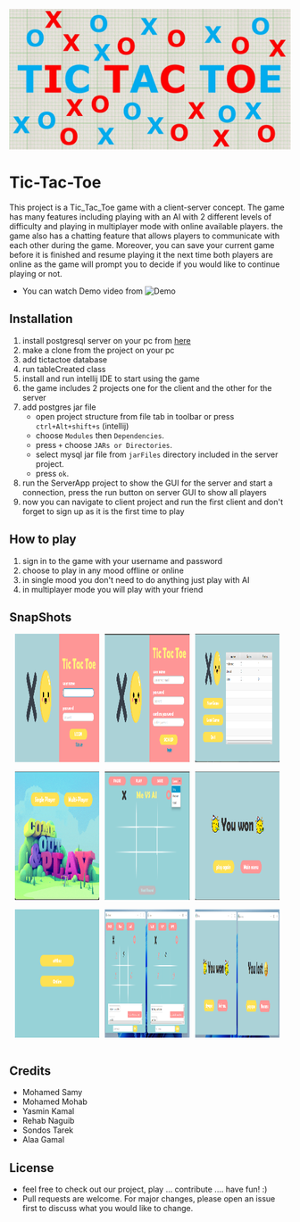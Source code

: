 
![Image](src/main/resources/images/img.jpg)
# Tic-Tac-Toe
This project is a Tic_Tac_Toe game with a client-server concept. The game has many features including playing with an
AI with 2 different levels of difficulty and playing in multiplayer mode with online available players. the game also has a chatting feature that
allows players to communicate with each other during the game. Moreover, you can save your current game before it is finished and resume playing it
the next time both players are online as the game will prompt you to decide if you would like to continue playing or not.

- You can watch Demo video from ![Demo](https://youtu.be/Sp_U9unA3so)
## Installation
1. install postgresql server on your pc from [here](https://www.postgresql.org/download/)
2. make a clone from the project on your pc
3. add tictactoe database
4. run tableCreated class
5. install and run intellij IDE to start using the game
6. the game includes 2 projects one for the client and the other for the server
7. add postgres jar file
    - open project structure from file tab in toolbar or press `ctrl+Alt+shift+s` (intellij)
    - choose `Modules` then `Dependencies`.
    - press `+` choose `JARs or Directories`.
    - select mysql jar file from `jarFiles` directory included in the server project.
    - press `ok`.
8. run the ServerApp project to show the GUI for the server and start a connection, press the run button on server GUI to show all players
9. now you can navigate to client project and run the first client and don't forget to sign up as it is the first time to play
## How to play
1. sign in to the game with your username and password
2. choose to play in any mood offline or online 
3. in single mood you don't need to do anything just play with AI
4. in multiplayer mode you will play with your friend
## SnapShots
<div style="display:flex;align-items: center;">
    <img src="src/main/resources/images/readmeImg/login.png" style="width: 30%;height:230px; margin-left:2%; ">
    <img src="src/main/resources/images/readmeImg/signUp.png" style="width: 30%;height:230px;margin-left:2%; ">
    <img src="src/main/resources/images/readmeImg/Main%20menu.png" style="width: 30%;height:230px;margin-left:2%; ">
</div>
<br>
<div style="display:flex;align-items: center;">
    <img src="src/main/resources/images/readmeImg/selectMode.png" style="width: 30%;height:230px;margin-left:2%;" > 
    <img src="src/main/resources/images/readmeImg/min%20max.png"  style="width: 30%;height:230px;margin-left:2%;" >
<img src="src/main/resources/images/readmeImg/win.png" style="width: 30%;height:230px;margin-left:2%; ">
</div>
<br>
<div style="display:flex;align-items: center;">
 <img src="src/main/resources/images/readmeImg/Multi%20player%20mode.png"  style="width: 30%;height:230px;margin-left:2%;">
    <img src="src/main/resources/images/readmeImg/online.png" style="width: 30%;height:230px;margin-left:2%; " > 
    <img src="src/main/resources/images/readmeImg/onlinewinlose.png" style="width: 30%;height:230px;margin-left:2%;">
</div>
<br>

## Credits
- Mohamed Samy
- Mohamed Mohab
- Yasmin Kamal
- Rehab Naguib
- Sondos Tarek
- Alaa Gamal
## License
- feel free to check out our project, play ... contribute .... have fun! :)
- Pull requests are welcome. For major changes, please open an issue first to discuss what you would like to change.
